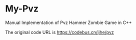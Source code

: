 # My-Pvz
Manual Implementation of Pvz Hammer Zombie Game in C++

The original code URL is https://codebus.cn/jihe/pvz

